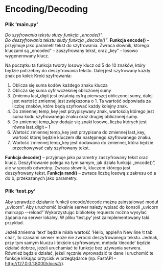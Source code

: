 # Encoding/Decoding

### Plik ‘main.py’
_Do szyfrowania tekstu służy funkcja „encode()”.  
Do deszyfrowania tekstu służy funkcja „decode()”_.
**Funkcja encode()** – przyjmuje jako parametr tekst do szyfrowania. Zwraca słownik, którego kluczami są „encoded” – zaszyfrowany tekst, oraz „key” – losowo wygenerowany klucz.

Na początku ta funkcja tworzy losowy klucz od 5 do 10 znaków, który będzie potrzebny do deszyfrowania tekstu. Dalej jest szyfrowany każdy znak po kolei:
Kroki szyfrowania:
1)	Oblicza się suma kodów każdego znaku klucza
2)	Oblicza się suma cyfr wcześniej obliczonej sumy
3)	Zmienna last_digit jest ostatnią cyfrą pierwszej obliczonej sumy, dalej jest wartość zmiennej jest zwiększona o 1. Ta wartość odpowiada za liczbę znaków, które będą szyfrować każdy kolejny znak.
4)	Do zmiennej temp_key jest przypisywany znak, wartością którego jest suma kodu szyfrowanego znaku oraz drugiej obliczonej sumy.
5)	Do zmiennej temp_key dodaje się znaki losowe, liczba których jest równa last_digit – 1
6)	Wartość zmiennej temp_key jest przypisana do zmiennej last_key, wartość której będzie kluczem dla następnego szyfrowanego znaku.
7)	Wartość zmiennej temp_key jest dodawana do zmiennej, która będzie przechowywać cały szyfrowany tekst.

**Funkcja decode()** – przyjmuje jako parametry zaszyfrowany tekst oraz klucz.
Deszyfrowanie polega na tym samym, jak działa funkcja „encode()”, ale w sposób odwrotny. Zwraca słownik, kluczem którego jest deszyfrowany tekst.
**Funkcja rand()** – zwraca liczbę losową z zakresu od a do b, przekazanych jako parametry.


### Plik ‘test.py’
Aby sprawdzić działanie funkcji encode/decode można zainstalować moduł „uvicorn”. Aby uruchomić lokalnie serwer należy wpisać do konsoli „uvicorn main:app --reload”
Wykorzystując bibliotekę requests można wysyłać żądania na serwer lokalny. W pliku ‘test.py’ jest zaimplementowany taki przykład.

Jeżeli zmienna ‘text’ będzie miała wartość 'Hello, apple!\n New line \t tab char', to czasami serwer może nie zwrócić deszyfrowanego tekstu. 
Jednak, przy tym samym kluczu i tekście szyfrowanym, metoda ‘decode’ będzie działać dobrze, jeżeli uruchamiać te funkcje bez używania serwera. Również będzie działać, jeżeli ręcznie wprowadzić te dane i uruchomić te funkcje klikając przycisk w przeglądarce (np. FastAPI - http://127.0.0.1:8000/docs#/).


